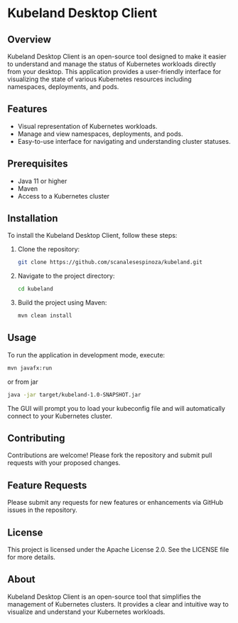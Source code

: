 
# Kubeland Desktop Client

## Overview
Kubeland Desktop Client is an open-source tool designed to make it easier to understand and manage the status of Kubernetes workloads directly from your desktop. This application provides a user-friendly interface for visualizing the state of various Kubernetes resources including namespaces, deployments, and pods.

## Features
- Visual representation of Kubernetes workloads.
- Manage and view namespaces, deployments, and pods.
- Easy-to-use interface for navigating and understanding cluster statuses.

## Prerequisites
- Java 11 or higher
- Maven
- Access to a Kubernetes cluster

## Installation
To install the Kubeland Desktop Client, follow these steps:

1. Clone the repository:
   ```bash
   git clone https://github.com/scanalesespinoza/kubeland.git
   ```
2. Navigate to the project directory:
   ```bash
   cd kubeland
   ```
3. Build the project using Maven:
   ```bash
   mvn clean install
   ```

## Usage
To run the application in development mode, execute:
```bash
mvn javafx:run
```
or from jar
```bash
java -jar target/kubeland-1.0-SNAPSHOT.jar
```
The GUI will prompt you to load your kubeconfig file and will automatically connect to your Kubernetes cluster.

## Contributing
Contributions are welcome! Please fork the repository and submit pull requests with your proposed changes.

## Feature Requests
Please submit any requests for new features or enhancements via GitHub issues in the repository.

## License
This project is licensed under the Apache License 2.0. See the LICENSE file for more details.

## About
Kubeland Desktop Client is an open-source tool that simplifies the management of Kubernetes clusters. It provides a clear and intuitive way to visualize and understand your Kubernetes workloads.

